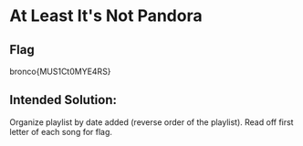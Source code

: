 # At Least It's Not Pandora

## Flag

bronco{MUS1Ct0MYE4RS}

## Intended Solution:

Organize playlist by date added (reverse order of the playlist). Read off first letter of each song for flag.
